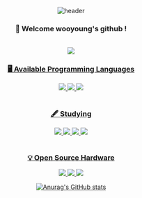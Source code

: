 <div align="center"> 

![header](https://capsule-render.vercel.app/api?type=cylinder&color=BAEAD6&height=150&section=header&text=JeongWooYoung&fontColor=ffffff&fontSize=35&animation=fadeIn&fontAlignY=55&desc=%20&descAlignY=62&descAlign=62)
### 👋 Welcome wooyoung's github !

 <br/>
 <a href="https://www.notion.so/s-f1659317da504b93a53a1a77cc55eca6" target="_blank"><img src="https://img.shields.io/badge/Notion-000000?style=flat&logo=Notion&logoColor=white"/>
  
### 🖥️ Available Programming Languages
 <img src="https://img.shields.io/badge/C-A8B9CC?style=flat&logo=C&logoColor=white"/>
 <img src="https://img.shields.io/badge/C++-00599C?style=flat&logo=C%2B%2B&logoColor=white"/>
 <img src="https://img.shields.io/badge/Python-3776AB?style=flat&logo=Python&logoColor=white"/>
<br/>
<br/>
 
### 🖋️ Studying
 <img src="https://img.shields.io/badge/HTML-E34F26?style=flat&logo=HTML5&logoColor=white"/>
 <img src="https://img.shields.io/badge/CSS3-1572B6?style=flat&logo=CSS3&logoColor=white"/>
 <img src="https://img.shields.io/badge/JavaScript-F7DF1E?style=flat&logo=JavaScript&logoColor=white"/>
 <img src="https://img.shields.io/badge/Node.js-339933?style=flat&logo=Node.js&logoColor=white"/>
<br/>
<br/>

### 💡 Open Source Hardware
 <img src="https://img.shields.io/badge/Raspberry Pi-A22846?style=flat&logo=Raspberry Pi&logoColor=white"/>
 <img src="https://img.shields.io/badge/Jetson Nano-76B900?style=flat&logo=NVIDIA&logoColor=white"/>
 <img src="https://img.shields.io/badge/Arduino-00979D?style=flat&logo=Arduino&logoColor=white"/>
  
![Anurag's GitHub stats](https://github-readme-stats.vercel.app/api?username=사용자ID&show_icons=true&theme=radical)  
  
</div>
 
